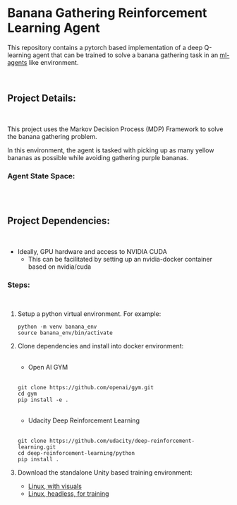 # Banana Gathering Reinforcement Learning Agent

This repository contains a pytorch based implementation of a deep Q-learning
agent that can be trained to solve a banana gathering task in an [ml-agents](https://github.com/Unity-Technologies/ml-agents/blob/main/docs/Learning-Environment-Examples.md) like
environment.

</br>

## Project Details:

</br>

This project uses the Markov Decision Process (MDP) Framework to solve the banana gathering problem. 

In this environment, the agent is tasked with picking up as many yellow bananas as possible while avoiding gathering purple bananas. 

### Agent State Space:

</br>
</br>

## Project Dependencies:
</br>

* Ideally, GPU hardware and access to NVIDIA CUDA
    *  This can be facilitated by setting up an nvidia-docker container based on nvidia/cuda 

### Steps:
</br>

1) Setup a python virtual environment. For example:

    ```
    python -m venv banana_env
    source banana_env/bin/activate
    ```

2) Clone dependencies and install into docker environment:

    </br>

   * Open AI GYM

   </br>

    ```
    git clone https://github.com/openai/gym.git
    cd gym
    pip install -e .
    ```
    </br>

   * Udacity Deep Reinforcement Learning

   </br>

    ```
    git clone https://github.com/udacity/deep-reinforcement-learning.git
    cd deep-reinforcement-learning/python
    pip install .
    ```

3) Download the standalone Unity based training environment:

    * [Linux, with visuals](https://s3-us-west-1.amazonaws.com/udacity-drlnd/P1/Banana/Banana_Linux.zip)
    * [Linux, headless, for training](https://s3-us-west-1.amazonaws.com/udacity-drlnd/P1/Banana/Banana_Linux_NoVis.zip)
